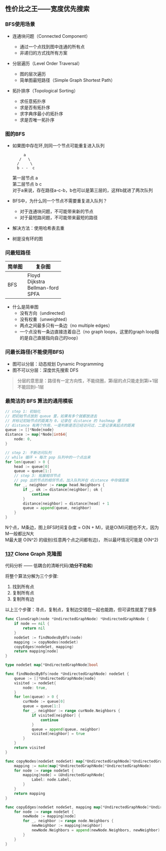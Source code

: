 ## 性价比之王——宽度优先搜索

### BFS使用场景

* 连通块问题（Connected Component）
    * 通过一个点找到图中连通的所有点
    * 非递归的方式找所有方案

* 分层遍历（Level Order Traversal）
    * 图的层次遍历
    * 简单图最短路径（Simple Graph Shortest Path）

* 拓扑排序（Topological Sorting）
    * 求任意拓扑序
    * 求是否有拓扑序
    * 求字典序最小的拓扑序
    * 求是否唯一拓扑序


### 图的BFS

* 如果图中存在环,则同一个节点可能重复进入队列

    ```
         a
       /   \
      /     \
      b - -  c 
    ```

    第一层节点 a<br />
    第二层节点 b c<br />
    对于a来说，存在路径a-c-b，b也可以是第三层的，这样b就进了两次队列

* BFS中，为什么同一个节点不需要重复进入队列？

    * 对于连通块问题，不可能带来新的节点
    * 对于最短路问题，不可能带来最短的路径

* 解决方法：使用哈希表去重

* 树是没有环的图

### 问最短路径

| 简单图 | 复杂图                                          |
| ------ | ----------------------------------------------- |
| BFS    | Floyd<br />Dijkstra<br />Bellman-ford<br />SPFA |

* 什么是简单图
    * 没有方向（undirected）
    * 没有权重（unweighted）
    * 两点之间最多只有一条边（no multiple edges）
    * 一个点没有一条边直接连着自己（no graph loops，这里的graph loop指的是自己直接指向自己的loop）

### 问最长路径(不能使用BFS)

* 图可以分层：动态规划 Dynamic Programming 
* 图不可以分层：深度优先搜索 DFS 

> 分层的意思是：路径有一定方向性，不能绕圈，第i层的点只能走到第i+1层不能回到i-1层

### 最简洁的 BFS 算法的通用模板

```go
// step 1: 初始化
// 把初始节点放到 queue 里，如果有多个就都放进去
// 并标记初始节点的距离为 0，记录在 distance 的 hashmap 里
// distance 有两个作用，一是判断是否已经访问过，二是记录离起点的距离
queue := []*Node{node}
distance := map[*Node]int64{
	node: 0,
}

// step 2: 不断访问队列
// while 循环 + 每次 pop 队列中的一个点出来
for len(queue) > 0 {
	head := queue[0]
	queue = queue[1:]
	// step 3: 拓展相邻节点
	// pop 出的节点的相邻节点，加入队列并在 distance 中存储距离
	for _, neighbor := range head.Neighbors {
		if _, ok := distance[neighbor]; ok {
			continue
		}
		distance[neighbor] = distance[head] + 1
		queue = append(queue, neighbor)
	}
}
```

N个点，M条边，图上BFS时间复杂度 = O(N + M)，说是O(M)问题也不大，因为M一般都比N大<br/>
M最大是 O(N^2) 的级别(任意两个点之间都有边)， 所以最坏情况可能是 O(N^2)   

### [137](https://www.lintcode.com/problem/137/) Clone Graph 克隆图

代码分析 —— 低耦合的清晰代码(**劝分不劝和**)

将整个算法分解为三个步骤: 

1. 找到所有点
2. 复制所有点 
3. 复制所有边

以上三个步骤：寻点，复制点，复制边交错在一起也能跑，但可读性就差了很多

```go
func CloneGraph(node *UndirectedGraphNode) *UndirectedGraphNode {
	if node == nil {
		return nil
	}
	nodeSet := findNodesByBfs(node)
	mapping := copyNodes(nodeSet)
	copyEdges(nodeSet, mapping)
	return mapping[node]
}

type nodeSet map[*UndirectedGraphNode]bool

func findNodesByBfs(node *UndirectedGraphNode) nodeSet {
	queue := []*UndirectedGraphNode{node}
	visited := nodeSet{
		node: true,
	}
	for len(queue) > 0 {
		curNode := queue[0]
		queue = queue[1:]
		for _, neighbor := range curNode.Neighbors {
			if visited[neighbor] {
				continue
			}
			queue = append(queue, neighbor)
			visited[neighbor] = true
		}
	}
	return visited
}

func copyNodes(nodeSet nodeSet) map[*UndirectedGraphNode]*UndirectedGraphNode {
	mapping := make(map[*UndirectedGraphNode]*UndirectedGraphNode)
	for node := range nodeSet {
		mapping[node] = &UndirectedGraphNode{
			Label: node.Label,
		}
	}
	return mapping
}

func copyEdges(nodeSet nodeSet, mapping map[*UndirectedGraphNode]*UndirectedGraphNode) {
	for node := range nodeSet {
		newNode := mapping[node]
		for _, neighbor := range node.Neighbors {
			newNeighbor := mapping[neighbor]
			newNode.Neighbors = append(newNode.Neighbors, newNeighbor)
		}
	}
}
```

